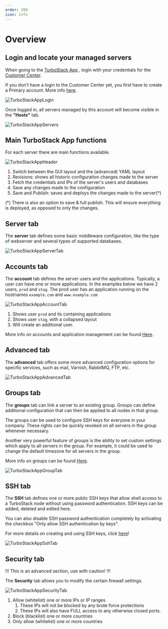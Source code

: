 ```yaml
---
order: 200
icon: info
---
```


# Overview

## Login and locate your managed servers

When going to the [TurboStack App](https://my.turbostack.app/ "TurboStack App") , login with your credentials for the [Customer Center](https://portal.hosted-power.com/ "Customer Center").

If you don't have a login to the Customer Center yet, you first have to create a Primary account. More info [here](https://docs.turbostack.app/#create-a-customer-profile).

![TurboStackAppLogin](../img/turbostackapp/basicinstall/tsa_login1.png)

Once logged in, all servers managed by this account will become visible in the **"Hosts"** tab.

![TurboStackAppServers](../img/turbostackapp/basicinstall/tsa_home_servers1.png)

## Main TurboStack App functions

For each server there are main functions available.

![TurboStackAppHeader](../img/turbostackapp/basicinstall/tsa_server_header1.png)

1. Switch between the GUI layout and the (advanced) YAML layout
2. Revisions: shows all historic configuration changes made to the server
3. Fetch the credentials and IPs of the server's users and databases
4. Save any changes made to the configuration
5. Save and Publish: saves and deploys the changes made to the server(*)

(*) There is also an option to save & full publish. This will ensure everything is deployed, as opposed to only the changes.

## Server tab

The **server** tab defines some basic middleware configuration, like the type of webserver and several types of supported databases.

![TurboStackAppServerTab](../img/turbostackapp/basicinstall/tsa_server_tab1.png)

## Accounts tab

The **account** tab defines the server users and the applications. Typically, a user can have one or more
applications.
In the examples below we have 2 users, `prod` and `stag`.
The prod user has an application running on the hostnames `example.com` and `www.example.com`

![TurboStackAppAccountTab](../img/turbostackapp/basicinstall/tsa_account_tab1.png)

1. Shows user `prod` and its containing applications
2. Shows user `stag`, with a collapsed layout
3. Will create an additional user.

More info on accounts and application management can be found [Here](https://docs.turbostack.app/turbostack-app/howto_newuser/ "Here").

## Advanced tab

The **advanced** tab offers some more advanced configuration options for specific services, such as mail, Varnish, RabbitMQ, FTP, etc.

![TurboStackAppAdvancedTab](../img/turbostackapp/basicinstall/advanced.png)

## Groups tab

The **groups** tab can link a server to an existing group.
Groups can define additional configuration that can then be applied to all nodes in that group. 

The groups can be used to configure SSH keys for everyone in your company. These rights can be quickly revoked on all servers in the group whenever necessary.

Another very powerful feature of groups is the ability to set custom settings which apply to all servers in the group. For example, it could be used to change the default timezone for all servers in the group.

More info on groups can be found [Here](https://docs.turbostack.app/turbostack-app/groups/ "Here").

![TurboStackAppGroupTab](../img/turbostackapp/basicinstall/tsa_group_tab1.png)

## SSH tab

The **SSH** tab defines one or more public SSH keys that allow shell access to a TurboStack node without using password authentication.
SSH keys can be added, deleted and edited here.

You can also disable SSH password authentication completely by activating the checkbox "Only allow SSH authentication by keys".

For more details on creating and using SSH keys, click [here](../Miscellaneous/ssh.md)!

![TurboStackAppSshTab](../img/turbostackapp/basicinstall/tsa_ssh_tab1.png)

## Security tab

!!!
This is an advanced section, use with caution!
!!!

The **Security** tab allows you to modify the certain firewall settings.

![TurboStackAppSecurityTab](../img/turbostackapp/basicinstall/tsa_security_tab1.png)

1. Allow (whitelist) one or more IPs or IP ranges
   1. These IPs will not be blocked by any brute force protections
   2. These IPs will also have FULL access to any otherwise closed ports.
2. Block (blacklist) one or more countries
3. Only allow (whitelist) one or more countries